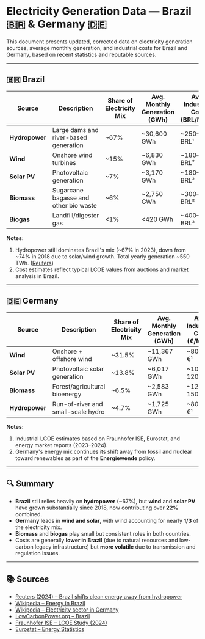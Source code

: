 # Electricity Generation Data — Brazil 🇧🇷 & Germany 🇩🇪

This document presents updated, corrected data on electricity generation sources, average monthly generation, and industrial costs for Brazil and Germany, based on recent statistics and reputable sources.

---

## 🇧🇷 Brazil

| Source          | Description                                 | Share of Electricity Mix | Avg. Monthly Generation (GWh) | Avg. Industrial Cost (BRL/MWh) |
|-----------------|---------------------------------------------|---------------------------|-------------------------------|---------------------------------|
| **Hydropower**  | Large dams and river-based generation       | ~67%                      | ~30,600 GWh                   | ~250–300 BRL¹                   |
| **Wind**        | Onshore wind turbines                       | ~15%                      | ~6,830 GWh                    | ~180–250 BRL²                   |
| **Solar PV**    | Photovoltaic generation                     | ~7%                       | ~3,170 GWh                    | ~180–250 BRL²                   |
| **Biomass**     | Sugarcane bagasse and other bio waste       | ~6%                       | ~2,750 GWh                    | ~300–400 BRL²                   |
| **Biogas**      | Landfill/digester gas                       | <1%                       | <420 GWh                      | ~400–500 BRL²                   |

**Notes:**

1. Hydropower still dominates Brazil's mix (~67% in 2023), down from ~74% in 2018 due to solar/wind growth. Total yearly generation ~550 TWh. ([Reuters](https://www.reuters.com/markets/commodities/brazil-diversifies-clean-power-sources-away-hydro-2024-03-14/?utm_source=chatgpt.com))
2. Cost estimates reflect typical LCOE values from auctions and market analysis in Brazil.

---

## 🇩🇪 Germany

| Source          | Description                                  | Share of Electricity Mix | Avg. Monthly Generation (GWh) | Avg. Industrial Cost (€/MWh)  |
|-----------------|----------------------------------------------|---------------------------|-------------------------------|-------------------------------|
| **Wind**        | Onshore + offshore wind                      | ~31.5%                    | ~11,367 GWh                   | ~80–100 €¹                    |
| **Solar PV**    | Photovoltaic solar generation                | ~13.8%                    | ~6,017 GWh                    | ~100–120 €¹                   |
| **Biomass**     | Forest/agricultural bioenergy                | ~6.5%                     | ~2,583 GWh                    | ~120–150 €¹                   |
| **Hydropower**  | Run-of-river and small-scale hydro           | ~4.7%                     | ~1,725 GWh                    | ~80–110 €¹                    |

**Notes:**

1. Industrial LCOE estimates based on Fraunhofer ISE, Eurostat, and energy market reports (2023–2024).
2. Germany's energy mix continues its shift away from fossil and nuclear toward renewables as part of the **Energiewende** policy.

---

## 🔍 Summary

- **Brazil** still relies heavily on **hydropower** (~67%), but **wind** and **solar PV** have grown substantially since 2018, now contributing over **22%** combined.
- **Germany** leads in **wind and solar**, with wind accounting for nearly **1/3** of the electricity mix.
- **Biomass** and **biogas** play small but consistent roles in both countries.
- Costs are generally **lower in Brazil** (due to natural resources and low-carbon legacy infrastructure) but **more volatile** due to transmission and regulation issues.

---

## 📚 Sources

- [Reuters (2024) – Brazil shifts clean energy away from hydropower](https://www.reuters.com/markets/commodities/brazil-diversifies-clean-power-sources-away-hydro-2024-03-14/?utm_source=chatgpt.com)
- [Wikipedia – Energy in Brazil](https://en.wikipedia.org/wiki/Energy_in_Brazil?utm_source=chatgpt.com)
- [Wikipedia – Electricity sector in Germany](https://en.wikipedia.org/wiki/Electricity_sector_in_Germany?utm_source=chatgpt.com)
- [LowCarbonPower.org – Brazil](https://lowcarbonpower.org/region/Brazil?utm_source=chatgpt.com)
- [Fraunhofer ISE – LCOE Study (2024)](https://www.ise.fraunhofer.de/en/publications/studies/lcoe.html?utm_source=chatgpt.com)
- [Eurostat – Energy Statistics](https://ec.europa.eu/eurostat/statistics-explained/index.php?title=Electricity_and_heat_statistics?utm_source=chatgpt.com)



